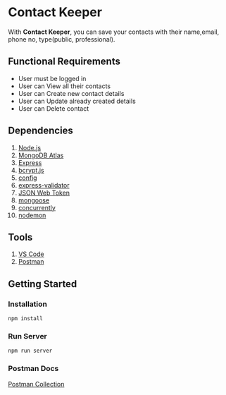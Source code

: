 # Contact Keeper

With **Contact Keeper**, you can save your contacts with their name,email, phone no, type(public, professional).

## Functional Requirements

- User must be logged in
- User can View all their contacts
- User can Create new contact details
- User can Update already created details
- User can Delete contact

## Dependencies

1. [Node.js](https://nodejs.org/en/)
1. [MongoDB Atlas](https://www.mongodb.com/cloud/atlas)
1. [Express](https://expressjs.com/)
1. [bcrypt.js](https://www.npmjs.com/package/bcryptjs)
1. [config](https://www.npmjs.com/package/config)
1. [express-validator](https://www.npmjs.com/package/express-validator)
1. [JSON Web Token](https://jwt.io/)
1. [mongoose](https://www.npmjs.com/package/mongoose)
1. [concurrently](https://www.npmjs.com/package/concurrently)
1. [nodemon](https://www.npmjs.com/package/nodemon)

## Tools

1. [VS Code](https://code.visualstudio.com/)
2. [Postman](https://www.postman.com/)

## Getting Started

### Installation

```console
npm install
```

### Run Server

```console
npm run server
```

### Postman Docs

[Postman Collection](https://documenter.getpostman.com/view/16774571/TzsZq8Q3)
